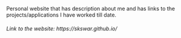 Personal website that has description about me and has links to the projects/applications I have worked till date.
<br>
<h6>Link to the website:  https://skswar.github.io/</h6>
